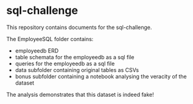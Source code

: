 # sql-challenge
This repository contains documents for the sql-challenge.

The EmployeeSQL folder contains:
* employeedb ERD
* table schemata for the employeedb as a sql file
* queries for the employeedb as a sql file
* data subfolder containing original tables as CSVs
* bonus subfolder containing a notebook analysing the veracity of the dataset

The analysis demonstrates that this dataset is indeed fake!
